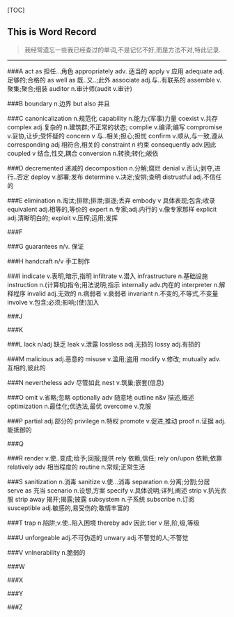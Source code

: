 [TOC]
## This is **Word Record**
> 我经常遗忘一些我已经查过的单词,不是记忆不好,而是方法不对,特此记录.
***

###A
act as 担任...角色
appropriately adv. 适当的 
apply v 应用
adequate adj.足够的;合格的
as well as 既..又..;此外
associate adj.与..有联系的
assemble v.聚集;聚合;组装
auditor n.审计师(audit v.审计)

###B
boundary n.边界
but also 并且

###C
canonicalization n.规范化
capability n.能力;(军事)力量
coexist v.共存
complex adj.复杂的 n.建筑群;不正常的状态;
complie v.编译;编写
compromise v.妥协,让步;受怀疑的
concern v 与..相关;担心;担忧
confirm v.顺从,与一致,遵从
corresponding adj 相符合,相关的
constraint  n  约束
consequently adv.因此
coupled v  结合,性交,耦合
conversion n.转换;转化;皈依


###D
decremented 递减的
decomposition n.分解;腐烂
denial v.否认;剥夺,进行..否定
deploy v.部署;发布
determine v.决定;安排;查明
distrustful adj.不信任的 

###E
elimination n.淘汰;排除;排泄;驱逐;丢弃
embody v 具体表现;包含;收录
equivalent adj.相等的,等价的
expert n.专家;adj.内行的 v.像专家那样
explicit adj.清晰明白的;
exploit v.压榨;运用;发挥

###F

###G
guarantees n/v. 保证

###H
handcraft n/v 手工制作

###I
indicate v.表明,暗示,指明
infiltrate v.潜入
infrastructure  n.基础设施
instruction n.(计算机)指令;用法说明;指示
internally adv.内在的
interpreter n.解释程序
invalid adj.无效的 n.病弱者 v.衰弱者
invariant n.不变的,不等式,不变量
involve v.包含;必须;影响;(使)加入


###J

###K

###L
lack n/adj 缺乏
leak v.泄露
lossless  adj.无损的
lossy adj.有损的

###M
malicious adj.恶意的
misuse v.滥用;盗用
modify v.修改;
mutually adv.互相的,彼此的

###N
nevertheless  adv  尽管如此
nest v.筑巢;嵌套(信息)

###O
omit v.省略;忽略
optionally adv 随意地
outline  n&v 描述,概述
optimization n.最佳化;优选法,最优
overcome v.克服


###P
partial adj.部分的
privilege n.特权
promote v.促进,推动
proof n.证据 adj.能抵御的

###Q

###R
render v.使..变成;给予;回报;提供
rely 依赖,信任; rely on/upon 依赖;依靠
relatively adv 相当程度的
routine n.常规;正常生活

###S
sanitization n.消毒
sanitize v.使...消毒
separation n.分离;分割;分居
serve as 充当
scenario n.设想,方案
specify v.具体说明;详列,阐述
strip v.扒光衣服
strip away 揭开;揭露;披露
subsystem n.子系统
subscribe n.订阅
susceptible adj.敏感的,易受伤的;敢情丰富的
 




###T
trap n.陷阱;v.使..陷入困境
thereby adv 因此
tier  v 层,阶,级,等级


###U
unforgeable adj.不可伪造的
unwary adj.不警觉的人;不警觉

###V
vnlnerability n.脆弱的

###W

###X

###Y

###Z


